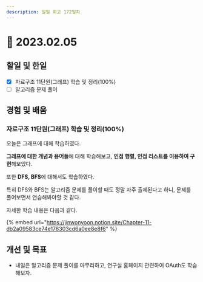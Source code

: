 ```yaml
---
description: 일일 회고 172일차
---
```


# 🙂 2023.02.05

## 할일 및 한일&#x20;

* [x] 자료구조 11단원(그래프) 학습 및 정리(100%)&#x20;
* [ ] 알고리즘 문제 풀이&#x20;

## 경험 및 배움&#x20;

### 자료구조 11단원(그래프) 학습 및 정리(100%)&#x20;

오늘은 그래프에 대해 학습하였다.

**그래프에 대한 개념과 용어들**에 대해 학습해보고, **인접 행렬, 인접 리스트를 이용하여 구현**해보았다.

또한 **DFS, BFS**에 대해서도 학습하였다.

특히 DFS와 BFS는 알고리즘 문제를 풀이할 때도 정말 자주 출제된다고 하니, 문제를 풀어보면서 연습해봐야할 것 같다.

자세한 학습 내용은 다음과 같다.

{% embed url="https://jinwonyoon.notion.site/Chapter-11-db2a09583ce74e178303cd6a0ee8e8f6" %}

## 개선 및 목표&#x20;

* 내일은 알고리즘 문제 풀이를 마무리하고, 연구실 홈페이지 관련하여 OAuth도 학습해보자.&#x20;
